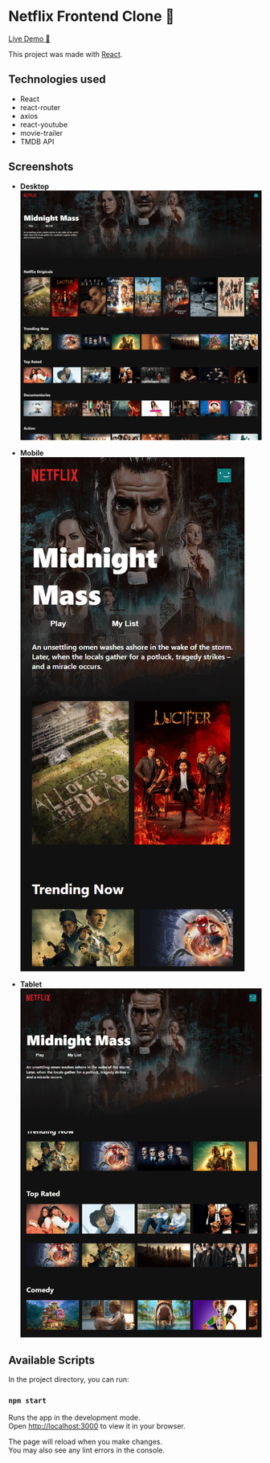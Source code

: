 # Netflix Frontend Clone 🚀

[Live Demo 🚀](https://netflix-clone-kuldp.netlify.app/)

This project was made with [React](https://reactjs.org).

## Technologies used

- React
- react-router
- axios
- react-youtube
- movie-trailer
- TMDB API

## Screenshots

- **Desktop**
  <img src="./screenshots/desktop-min.png">

- **Mobile**
  <img src="./screenshots/mobile-min.png">
- **Tablet**
  <img src="./screenshots/tablet-min.png">

## Available Scripts

In the project directory, you can run:

### `npm start`

Runs the app in the development mode.\
Open [http://localhost:3000](http://localhost:3000) to view it in your browser.

The page will reload when you make changes.\
You may also see any lint errors in the console.
